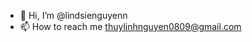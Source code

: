 - 👋 Hi, I’m @lindsienguyenn
- 📫 How to reach me thuylinhnguyen0809@gmail.com

<!---
linhhihi/linhhihi is a ✨ special ✨ repository because its `README.md` (this file) appears on your GitHub profile.
You can click the Preview link to take a look at your changes.
--->
